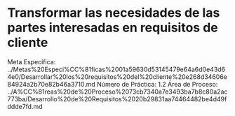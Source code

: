 # Transformar las necesidades de las partes interesadas en requisitos de cliente

Meta Específica: ../Metas%20Especi%CC%81ficas%2001a59630d53145479e64a6d0e43d64e0/Desarrollar%20los%20requisitos%20del%20cliente%20e268d34606e84924a2b70e82b46a3710.md
Número de Práctica: 1.2
Área de Proceso: ../A%CC%81reas%20de%20Proceso%2073cb7340a7e3493ba7b8c80a2ac773ba/Desarrollo%20de%20Requisitos%2020b29831aa74464482be4d49fddde7fd.md